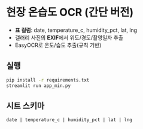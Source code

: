 # 현장 온습도 OCR (간단 버전)
- **표 컬럼**: date, temperature_c, humidity_pct, lat, lng
- 갤러리 사진의 **EXIF**에서 위도/경도/촬영일자 추출
- EasyOCR로 온도/습도 추출(규칙 기반)

## 실행
```bash
pip install -r requirements.txt
streamlit run app_min.py
```
## 시트 스키마
```
date | temperature_c | humidity_pct | lat | lng
```
